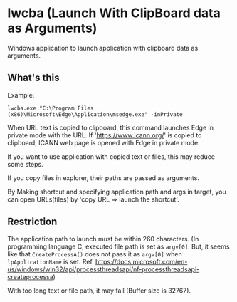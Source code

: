 # lwcba (Launch With ClipBoard data as Arguments)

Windows application to launch application with clipboard data as arguments.

## What's this

Example:

```
lwcba.exe "C:\Program Files (x86)\Microsoft\Edge\Application\msedge.exe" -inPrivate
```

When URL text is copied to clipboard, this command launches Edge in private mode with the URL.  If 'https://www.icann.org/' is copied to clipboard, ICANN web page is opened with Edge in private mode.


If you want to use application with copied text or files, this may reduce some steps.


If you copy files in explorer, their paths are passed as arguments.


By Making shortcut and specifying application path and args in target, you can open URLs(files) by 'copy URL => launch the shortcut'.


## Restriction
The application path to launch must be within 260 characters.
(In programming language C, executed file path is set as `argv[0]`.  But, it seems like that `CreateProcessA()` does not pass it as `argv[0]` when `lpApplicationName` is set.  Ref. https://docs.microsoft.com/en-us/windows/win32/api/processthreadsapi/nf-processthreadsapi-createprocessa)


With too long text or file path, it may fail (Buffer size is 32767).
